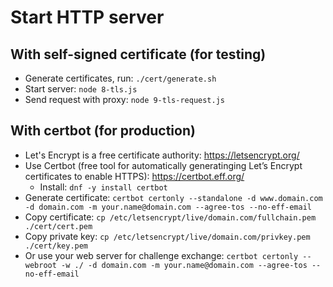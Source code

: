 # Start HTTP server

## With self-signed certificate (for testing)

- Generate certificates, run: `./cert/generate.sh`
- Start server: `node 8-tls.js`
- Send request with proxy: `node 9-tls-request.js`

## With certbot (for production)

- Let's Encrypt is a free certificate authority: https://letsencrypt.org/
- Use Certbot (free tool for automatically generatinging Let’s Encrypt
  certificates to enable HTTPS): https://certbot.eff.org/
  - Install: `dnf -y install certbot`
- Generate certificate:
  `certbot certonly --standalone -d www.domain.com -d domain.com -m your.name@domain.com --agree-tos --no-eff-email`
- Copy certificate:
  `cp /etc/letsencrypt/live/domain.com/fullchain.pem ./cert/cert.pem`
- Copy private key:
  `cp /etc/letsencrypt/live/domain.com/privkey.pem ./cert/key.pem`
- Or use your web server for challenge exchange:
  `certbot certonly --webroot -w ./ -d domain.com -m your.name@domain.com --agree-tos --no-eff-email`
